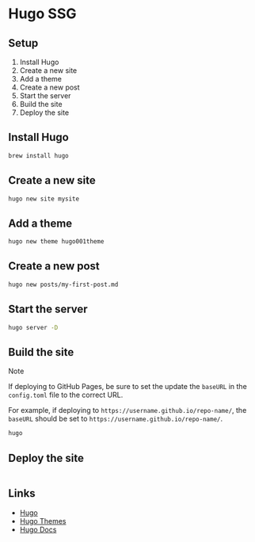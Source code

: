 # Hugo SSG

## Setup

1. Install Hugo
2. Create a new site
3. Add a theme
4. Create a new post
5. Start the server
6. Build the site
7. Deploy the site

## Install Hugo

```bash
brew install hugo
```

## Create a new site

```bash
hugo new site mysite
```

## Add a theme
<!-- TODO:  Complete this. Doesn't look right. -->

```bash
hugo new theme hugo001theme
```

## Create a new post

```bash
hugo new posts/my-first-post.md
```



## Start the server

```bash
hugo server -D
```

## Build the site

> [!NOTE]
> If deploying to GitHub Pages, be sure to set the update the `baseURL` in the `config.toml` file to the correct URL.
> 
> For example, if deploying to `https://username.github.io/repo-name/`, the `baseURL` should be set to `https://username.github.io/repo-name/`.

```bash
hugo
```

## Deploy the site
<!-- TODO: Setup github pages deployment-->

```bash
```

## Links

- [Hugo](https://gohugo.io/)
- [Hugo Themes](https://themes.gohugo.io/)
- [Hugo Docs](https://gohugo.io/documentation/)






